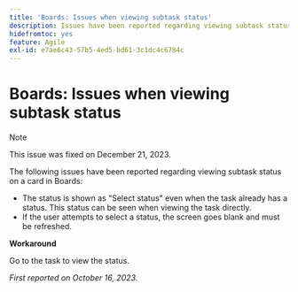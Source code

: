 ```yaml
---
title: 'Boards: Issues when viewing subtask status'
description: Issues have been reported regarding viewing subtask status on a card in Boards.
hidefromtoc: yes
feature: Agile
exl-id: e7ae6c43-57b5-4ed5-bd61-3c1dc4c6784c
---
```

# Boards: Issues when viewing subtask status

>[!NOTE]
>
>This issue was fixed on December 21, 2023.

The following issues have been reported regarding viewing subtask status on a card in Boards:

* The status is shown as "Select status" even when the task already has a status. This status can be seen when viewing the task directly.
* If the user attempts to select a status, the screen goes blank and must be refreshed.

**Workaround**

Go to the task to view the status.

_First reported on October 16, 2023._
